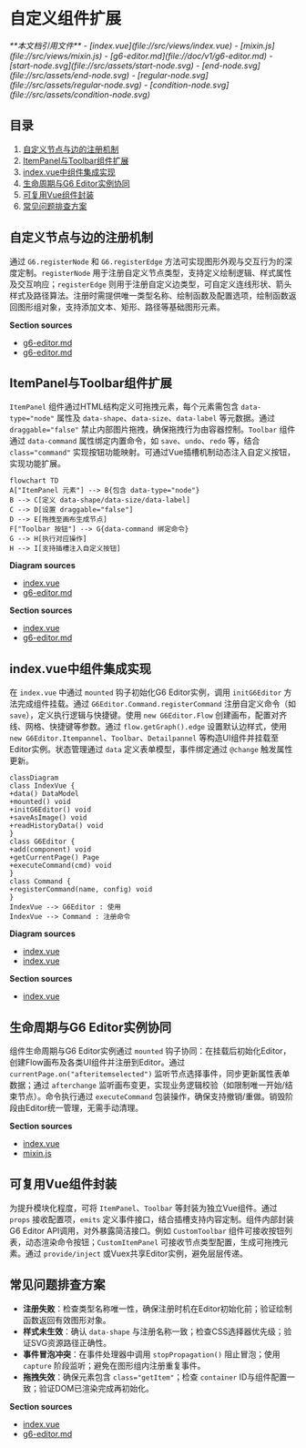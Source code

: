 # 自定义组件扩展

<cite>
**本文档引用文件**  
- [index.vue](file://src/views/index.vue)
- [mixin.js](file://src/views/mixin.js)
- [g6-editor.md](file://doc/v1/g6-editor.md)
- [start-node.svg](file://src/assets/start-node.svg)
- [end-node.svg](file://src/assets/end-node.svg)
- [regular-node.svg](file://src/assets/regular-node.svg)
- [condition-node.svg](file://src/assets/condition-node.svg)
</cite>

## 目录
1. [自定义节点与边的注册机制](#自定义节点与边的注册机制)  
2. [ItemPanel与Toolbar组件扩展](#itempanel与toolbar组件扩展)  
3. [index.vue中组件集成实现](#indexvue中组件集成实现)  
4. [生命周期与G6 Editor实例协同](#生命周期与g6-editor实例协同)  
5. [可复用Vue组件封装](#可复用vue组件封装)  
6. [常见问题排查方案](#常见问题排查方案)

## 自定义节点与边的注册机制

通过 `G6.registerNode` 和 `G6.registerEdge` 方法可实现图形外观与交互行为的深度定制。`registerNode` 用于注册自定义节点类型，支持定义绘制逻辑、样式属性及交互响应；`registerEdge` 则用于注册自定义边类型，可自定义连线形状、箭头样式及路径算法。注册时需提供唯一类型名称、绘制函数及配置选项，绘制函数返回图形组对象，支持添加文本、矩形、路径等基础图形元素。

**Section sources**  
- [g6-editor.md](file://doc/v1/g6-editor.md#L612-L617)  
- [g6-editor.md](file://doc/v1/g6-editor.md#L618-L625)

## ItemPanel与Toolbar组件扩展

`ItemPanel` 组件通过HTML结构定义可拖拽元素，每个元素需包含 `data-type="node"` 属性及 `data-shape`、`data-size`、`data-label` 等元数据。通过 `draggable="false"` 禁止内部图片拖拽，确保拖拽行为由容器控制。`Toolbar` 组件通过 `data-command` 属性绑定内置命令，如 `save`、`undo`、`redo` 等，结合 `class="command"` 实现按钮功能映射。可通过Vue插槽机制动态注入自定义按钮，实现功能扩展。

```mermaid
flowchart TD
A["ItemPanel 元素"] --> B{包含 data-type="node"}
B --> C[定义 data-shape/data-size/data-label]
C --> D[设置 draggable="false"]
D --> E[拖拽至画布生成节点]
F["Toolbar 按钮"] --> G{data-command 绑定命令}
G --> H[执行对应操作]
H --> I[支持插槽注入自定义按钮]
```

**Diagram sources**  
- [index.vue](file://src/views/index.vue#L233-L281)  
- [g6-editor.md](file://doc/v1/g6-editor.md#L286-L319)

**Section sources**  
- [index.vue](file://src/views/index.vue#L233-L281)  
- [g6-editor.md](file://doc/v1/g6-editor.md#L286-L319)

## index.vue中组件集成实现

在 `index.vue` 中通过 `mounted` 钩子初始化G6 Editor实例，调用 `initG6Editor` 方法完成组件挂载。通过 `G6Editor.Command.registerCommand` 注册自定义命令（如 `save`），定义执行逻辑与快捷键。使用 `new G6Editor.Flow` 创建画布，配置对齐线、网格、快捷键等参数。通过 `flow.getGraph().edge` 设置默认边样式，使用 `new G6Editor.Itempannel`、`Toolbar`、`Detailpannel` 等构造UI组件并挂载至Editor实例。状态管理通过 `data` 定义表单模型，事件绑定通过 `@change` 触发属性更新。

```mermaid
classDiagram
class IndexVue {
+data() DataModel
+mounted() void
+initG6Editor() void
+saveAsImage() void
+readHistoryData() void
}
class G6Editor {
+add(component) void
+getCurrentPage() Page
+executeCommand(cmd) void
}
class Command {
+registerCommand(name, config) void
}
IndexVue --> G6Editor : 使用
IndexVue --> Command : 注册命令
```

**Diagram sources**  
- [index.vue](file://src/views/index.vue#L274-L324)  
- [index.vue](file://src/views/index.vue#L320-L370)

**Section sources**  
- [index.vue](file://src/views/index.vue#L233-L402)

## 生命周期与G6 Editor实例协同

组件生命周期与G6 Editor实例通过 `mounted` 钩子协同：在挂载后初始化Editor，创建Flow画布及各类UI组件并注册到Editor。通过 `currentPage.on("afteritemselected")` 监听节点选择事件，同步更新属性表单数据；通过 `afterchange` 监听画布变更，实现业务逻辑校验（如限制唯一开始/结束节点）。命令执行通过 `executeCommand` 包装操作，确保支持撤销/重做。销毁阶段由Editor统一管理，无需手动清理。

**Section sources**  
- [index.vue](file://src/views/index.vue#L366-L402)  
- [mixin.js](file://src/views/mixin.js#L0-L32)

## 可复用Vue组件封装

为提升模块化程度，可将 `ItemPanel`、`Toolbar` 等封装为独立Vue组件。通过 `props` 接收配置项，`emits` 定义事件接口，结合插槽支持内容定制。组件内部封装G6 Editor API调用，对外暴露简洁接口。例如 `CustomToolbar` 组件可接收按钮列表，动态渲染命令按钮；`CustomItemPanel` 可接收节点类型配置，生成可拖拽元素。通过 `provide/inject` 或Vuex共享Editor实例，避免层层传递。

## 常见问题排查方案

- **注册失败**：检查类型名称唯一性，确保注册时机在Editor初始化前；验证绘制函数返回有效图形对象。  
- **样式未生效**：确认 `data-shape` 与注册名称一致；检查CSS选择器优先级；验证SVG资源路径正确性。  
- **事件冒泡冲突**：在事件处理器中调用 `stopPropagation()` 阻止冒泡；使用 `capture` 阶段监听；避免在图形组内注册重复事件。  
- **拖拽失效**：确保元素包含 `class="getItem"`；检查 `container` ID与组件配置一致；验证DOM已渲染完成再初始化。

**Section sources**  
- [index.vue](file://src/views/index.vue#L366-L402)  
- [g6-editor.md](file://doc/v1/g6-editor.md#L233-L281)